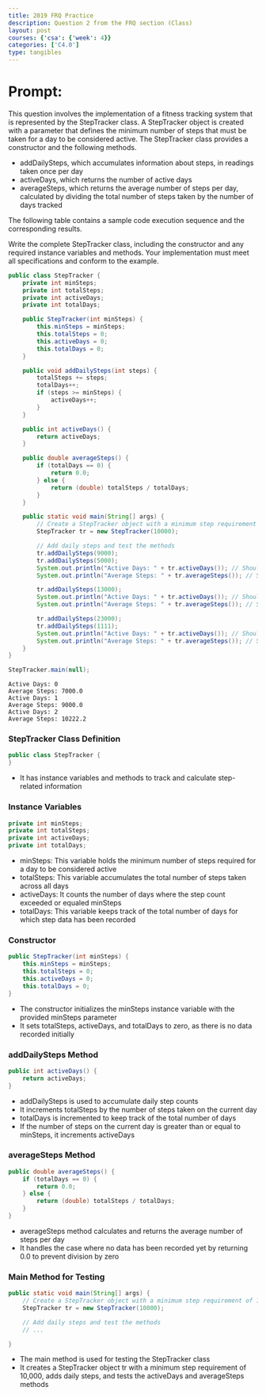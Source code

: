 ```yaml
---
title: 2019 FRQ Practice
description: Question 2 from the FRQ section (Class)
layout: post
courses: {'csa': {'week': 4}}
categories: ['C4.0']
type: tangibles
---
```


# Prompt: 

This question involves the implementation of a fitness tracking system that is represented by the StepTracker class. A StepTracker object is created with a parameter that defines the minimum
number of steps that must be taken for a day to be considered active.
 The StepTracker class provides a constructor and the following methods.

- addDailySteps, which accumulates information about steps, in readings taken once per day
- activeDays, which returns the number of active days
- averageSteps, which returns the average number of steps per day, calculated by dividing the
total number of steps taken by the number of days tracked

The following table contains a sample code execution sequence and the corresponding results. 



Write the complete StepTracker class, including the constructor and any required instance variables and methods. Your implementation must meet all specifications and conform to the example.


```java
public class StepTracker {
    private int minSteps;
    private int totalSteps;
    private int activeDays;
    private int totalDays;

    public StepTracker(int minSteps) {
        this.minSteps = minSteps;
        this.totalSteps = 0;
        this.activeDays = 0;
        this.totalDays = 0;
    }

    public void addDailySteps(int steps) {
        totalSteps += steps;
        totalDays++;
        if (steps >= minSteps) {
            activeDays++;
        }
    }

    public int activeDays() {
        return activeDays;
    }

    public double averageSteps() {
        if (totalDays == 0) {
            return 0.0;
        } else {
            return (double) totalSteps / totalDays;
        }
    }

    public static void main(String[] args) {
        // Create a StepTracker object with a minimum step requirement of 10,000
        StepTracker tr = new StepTracker(10000);

        // Add daily steps and test the methods
        tr.addDailySteps(9000);
        tr.addDailySteps(5000);
        System.out.println("Active Days: " + tr.activeDays()); // Should print 0
        System.out.println("Average Steps: " + tr.averageSteps()); // Should print 0.0

        tr.addDailySteps(13000);
        System.out.println("Active Days: " + tr.activeDays()); // Should print 1
        System.out.println("Average Steps: " + tr.averageSteps()); // Should print 9000.0

        tr.addDailySteps(23000);
        tr.addDailySteps(1111);
        System.out.println("Active Days: " + tr.activeDays()); // Should print 2
        System.out.println("Average Steps: " + tr.averageSteps()); // Should print 10222.2
    }
}

StepTracker.main(null);
```

    Active Days: 0
    Average Steps: 7000.0
    Active Days: 1
    Average Steps: 9000.0
    Active Days: 2
    Average Steps: 10222.2


### StepTracker Class Definition


```java
public class StepTracker {
}
```

- It has instance variables and methods to track and calculate step-related information

### Instance Variables


```java
private int minSteps;
private int totalSteps;
private int activeDays;
private int totalDays;
```

- minSteps: This variable holds the minimum number of steps required for a day to be considered active
- totalSteps: This variable accumulates the total number of steps taken across all days
- activeDays: It counts the number of days where the step count exceeded or equaled minSteps
- totalDays: This variable keeps track of the total number of days for which step data has been recorded

### Constructor


```java
public StepTracker(int minSteps) {
    this.minSteps = minSteps;
    this.totalSteps = 0;
    this.activeDays = 0;
    this.totalDays = 0;
}
```

- The constructor initializes the minSteps instance variable with the provided minSteps parameter
- It sets totalSteps, activeDays, and totalDays to zero, as there is no data recorded initially

### addDailySteps Method


```java
public int activeDays() {
    return activeDays;
}
```

- addDailySteps is used to accumulate daily step counts
- It increments totalSteps by the number of steps taken on the current day
- totalDays is incremented to keep track of the total number of days
- If the number of steps on the current day is greater than or equal to minSteps, it increments activeDays

### averageSteps Method


```java
public double averageSteps() {
    if (totalDays == 0) {
        return 0.0;
    } else {
        return (double) totalSteps / totalDays;
    }
}
```

- averageSteps method calculates and returns the average number of steps per day
- It handles the case where no data has been recorded yet by returning 0.0 to prevent division by zero

### Main Method for Testing


```java
public static void main(String[] args) {
    // Create a StepTracker object with a minimum step requirement of 10,000
    StepTracker tr = new StepTracker(10000);

    // Add daily steps and test the methods
    // ...

}
```

- The main method is used for testing the StepTracker class
- It creates a StepTracker object tr with a minimum step requirement of 10,000, adds daily steps, and tests the activeDays and averageSteps methods
